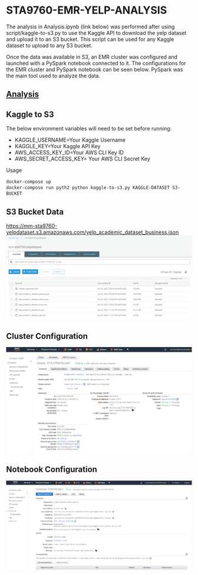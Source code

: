 # STA9760-EMR-YELP-ANALYSIS

The analysis in Analysis.ipynb (link below) was performed after using script/kaggle-to-s3.py to use the Kaggle API to download the yelp dataset and upload it to an S3 bucket.  This script can be used for any Kaggle dataset to upload to any S3 bucket.

Once the data was available in S3, an EMR cluster was configured and launched with a PySpark notebook connected to it.  The configurations for the EMR cluster and PySpark notebook can be seen below.  PySpark was the main tool used to analyze the data.

## [Analysis](Analysis.ipynb)

## Kaggle to S3

The below environment variables will need to be set before running:
* KAGGLE_USERNAME=Your Kaggle Username
* KAGGLE_KEY=Your Kaggle API Key
* AWS_ACCESS_KEY_ID=Your AWS CLI Key ID
* AWS_SECRET_ACCESS_KEY= Your AWS CLI Secret Key

Usage
```
docker-compose up
docker-compose run pyth2 python kaggle-to-s3.py KAGGLE-DATASET S3-BUCKET
```

## S3 Bucket Data
https://mm-sta9760-yelpdataset.s3.amazonaws.com/yelp_academic_dataset_business.json
![bucket](/assets/s3.png)


## Cluster Configuration
![cluster](/assets/cluster.PNG)

## Notebook Configuration
![notebook](/assets/notebook.PNG)
